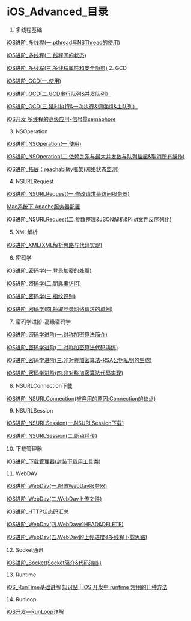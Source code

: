 # iOS_Advanced_目录

1. 多线程基础

[iOS进阶_多线程(一.pthread与NSThread的使用)](https://blog.csdn.net/wtdask/article/details/80110582)

[iOS进阶_多线程(二.线程间的状态)](https://blog.csdn.net/wtdask/article/details/80111525)

[iOS进阶_多线程(三.多线程属性和安全隐患)](https://blog.csdn.net/wtdask/article/details/80175411)
2. GCD

[iOS进阶_GCD(一.使用)](https://blog.csdn.net/wtdask/article/details/80185416)

[iOS进阶_GCD(二.GCD串行队列&并发队列）](https://blog.csdn.net/wtdask/article/details/80194579)

[iOS进阶_GCD(三.延时执行&一次执行&调度组&主队列）](https://blog.csdn.net/wtdask/article/details/80238722)

[iOS开发 多线程的高级应用-信号量semaphore](https://blog.csdn.net/wtdask/article/details/81475944)

3. NSOperation

[iOS进阶_NSOperation(一.使用)](https://blog.csdn.net/wtdask/article/details/80244895)

[iOS进阶_NSOperation(二.依赖关系与最大并发数与队列挂起&取消所有操作)](https://blog.csdn.net/wtdask/article/details/80252695)

[iOS进阶_拓展：reachability框架(网络状态监测)](https://blog.csdn.net/wtdask/article/details/80255405)

4. NSURLRequest

[iOS进阶_NSURLRequest(一.修改请求头访问服务器)](https://blog.csdn.net/wtdask/article/details/80258180)

[Mac系统下 Apache服务器配置](https://blog.csdn.net/wtdask/article/details/80263253)

[iOS进阶_NSURLRequest(二.参数整理&JSON解析&Plist文件反序列化)](https://blog.csdn.net/wtdask/article/details/80266351)

5. XML解析

[iOS进阶_XML(XML解析思路与代码实现)](https://blog.csdn.net/wtdask/article/details/80270020)

6. 密码学

[iOS进阶_密码学(一.登录加密的处理)](https://blog.csdn.net/wtdask/article/details/80310714)

[iOS进阶_密码学(二.钥匙串访问)](https://blog.csdn.net/wtdask/article/details/80324258)

[iOS进阶_密码学(三.指纹识别)](https://blog.csdn.net/wtdask/article/details/80333209)

[iOS进阶_密码学(四.抽取登录网络请求的单例)](https://blog.csdn.net/wtdask/article/details/80337913)

7. 密码学进阶-高级密码学

[iOS进阶_密码学进阶(一.对称加密算法简介)](https://blog.csdn.net/wtdask/article/details/80340430)

[iOS进阶_密码学进阶(二.对称加密算法代码演练)](https://blog.csdn.net/wtdask/article/details/80341272)

[iOS进阶_密码学进阶(三.非对称加密算法-RSA公钥私钥的生成)](https://blog.csdn.net/wtdask/article/details/80342005)

[iOS进阶_密码学进阶(四.非对称加密算法代码实现)](https://blog.csdn.net/wtdask/article/details/80354540)

8. NSURLConnection下载

[iOS进阶_NSURLConnection(被弃用的原因:Connection的缺点)](https://blog.csdn.net/wtdask/article/details/80355566)

9. NSURLSession

[iOS进阶_NSURLSession(一.NSURLSession下载)](https://blog.csdn.net/wtdask/article/details/80390070)

[iOS进阶_NSURLSession(二.断点续传)](https://blog.csdn.net/wtdask/article/details/80402506)

10. 下载管理器

[iOS进阶_下载管理器(封装下载用工具类)](https://blog.csdn.net/wtdask/article/details/80407793)

11. WebDAV

[iOS进阶_WebDav(一.配置WebDav服务器)](https://blog.csdn.net/wtdask/article/details/80416517)

[iOS进阶_WebDav(二.WebDav上传文件)](https://blog.csdn.net/wtdask/article/details/80417887)

[iOS进阶_HTTP状态码汇总](https://blog.csdn.net/wtdask/article/details/80417934)

[iOS进阶_WebDav(四.WebDav的HEAD&DELETE)](https://blog.csdn.net/wtdask/article/details/80419673)

[iOS进阶_WebDav(五.WebDav的上传进度&多线程下载思路)](https://blog.csdn.net/wtdask/article/details/80420384)

12. Socket通讯

[iOS进阶_Socket(Socket简介&代码演练)](https://blog.csdn.net/wtdask/article/details/80421811)

13. Runtime

[iOS_RunTime基础讲解](https://blog.csdn.net/wtdask/article/details/80016451)
[知识贴 | iOS 开发中 runtime 常用的几种方法](https://blog.csdn.net/wtdask/article/details/81478249)

14. Runloop

[iOS开发—RunLoop详解](https://blog.csdn.net/wtdask/article/details/80076049)
